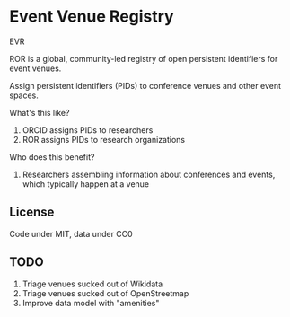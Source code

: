 # Event Venue Registry

EVR

ROR is a global, community-led registry of open persistent identifiers for event venues.

Assign persistent identifiers (PIDs) to conference venues and other event spaces.

What's this like?

1. ORCID assigns PIDs to researchers
2. ROR assigns PIDs to research organizations

Who does this benefit?

1. Researchers assembling information about conferences and events, which typically happen at a venue

## License

Code under MIT, data under CC0

## TODO

1. Triage venues sucked out of Wikidata
2. Triage venues sucked out of OpenStreetmap
3. Improve data model with "amenities"